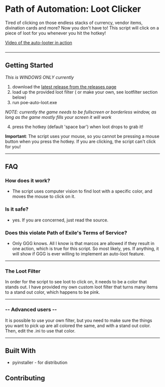 
# Path of Automation: Loot Clicker

Tired of clicking on those endless stacks of currency, vendor items, divination cards and more? Now you don't have to! This script will click on a piece of loot for you whenever you hit the hotkey!

[Video of the auto-looter in action](https://youtu.be/I2eDgYkn_vU)


### 
---
## Getting Started

   *This is WINDOWS ONLY currently*
   
1. download the [latest release from the releases page](https://github.com/LazyGuyWithRSI/path-of-automation-auto-loot-clicker/releases)
2. load up the provided loot filter ( or make your own, see lootfilter section below)
3. run poe-auto-loot.exe

 *NOTE: currently the game needs to be fullscreen or borderless window, as long as the game mostly fills your screen it will work*
 
4. press the hotkey (default 'space bar') when loot drops to grab it!

**Important**: The script uses your mouse, so you cannot be pressing a mouse button when you press the hotkey. If you are clicking, the script can't click for you!

---
## FAQ

   ### How does it work?
   - The script uses computer vision to find loot with a specific color, and moves the
   mouse to click on it.

   ### Is it safe?
   - yes. If you are concerned, just read the source.

   ### Does this violate Path of Exile's Terms of Service?
   - Only GGG knows. All I know is that marcos are allowed if they result in one action, which is true for this script. So most likely, yes. If anything, it will show if GGG is ever willing to implement an auto-loot feature.

---
### The Loot Filter

In order for the script to see loot to click on, it needs to be a color that stands out.
I have provided my own custom loot filter that turns many items to a stand out color, which happens to be pink.

---
### -- Advanced users --

   It is possible to use your own filter, but you need to make sure the things you want to
pick up are all colored the same, and with a stand out color. Then, edit the .ini to use
that color.

---

## Built With
- pyinstaller - for distribution

## Contributing
